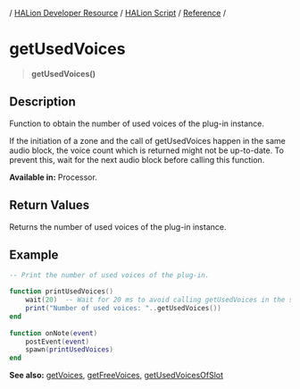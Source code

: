 / [HALion Developer Resource](../..//HALion-Developer-Resource.md) / [HALion Script](./HALion-Script.md) / [Reference](./Reference.md) /

# getUsedVoices

>**getUsedVoices()**

## Description

Function to obtain the number of used voices of the plug-in instance.

>
If the initiation of a zone and the call of getUsedVoices happen in the same audio block, the voice count which is returned might not be up-to-date. To prevent this, wait for the next audio block before calling this function.

**Available in:** Processor.

## Return Values

Returns the number of used voices of the plug-in instance.

## Example

```lua
-- Print the number of used voices of the plug-in.

function printUsedVoices()
    wait(20)  -- Wait for 20 ms to avoid calling getUsedVoices in the same audio block.
    print("Number of used voices: "..getUsedVoices())
end
  
function onNote(event)
    postEvent(event)
    spawn(printUsedVoices)
end
```

**See also:**  [getVoices](./getVoices.md), [getFreeVoices](./getFreeVoices.md), [getUsedVoicesOfSlot](./getUsedVoicesOfSlot.md)